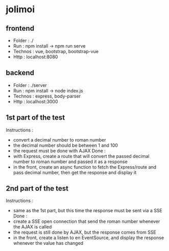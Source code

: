 # jolimoi

## frontend
- Folder : ./
- Run : npm install -> npm run serve
- Technos : vue, bootstrap, bootstrap-vue
- Http : localhost:8080

## backend
- Folder : ./server
- Run : npm install -> node index.js
- Technos : express, body-parser
- Http : localhost:3000

## 1st part of the test
Instructions :
- convert a decimal number to roman number
- the decimal number should be between 1 and 100
- the request must be done with AJAX
Done :
- with Express, create a route that will convert the passed decimal number to roman number and passed it as a response
- in the front, create an async function to fetch the Express/route and pass decimal number, then get the response and display it

## 2nd part of the test
Instructions :
- same as the 1st part, but this time the response must be sent via a SSE
Done :
- create a SSE open connection that send the roman number whenever the AJAX is called
- the request is still done by AJAX, but the response comes from SSE
- in the front, create a listen to en EventSource, and display the response whenever the value has changed